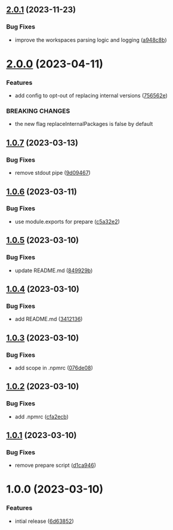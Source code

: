 ## [2.0.1](https://github.com/MeltStudio/melt-semantic-release-monorepo/compare/v2.0.0...v2.0.1) (2023-11-23)


### Bug Fixes

* improve the workspaces parsing logic and logging ([a948c8b](https://github.com/MeltStudio/melt-semantic-release-monorepo/commit/a948c8b4b855907be87cfd78f9a6e9b90e4f0c09))

# [2.0.0](https://github.com/MeltStudio/melt-semantic-release-monorepo/compare/v1.0.7...v2.0.0) (2023-04-11)


### Features

* add config to opt-out of replacing internal versions ([756562e](https://github.com/MeltStudio/melt-semantic-release-monorepo/commit/756562ef484d1499c32ea506b9bf4dfef503211f))


### BREAKING CHANGES

* the new flag replaceInternalPackages is false by
default

## [1.0.7](https://github.com/MeltStudio/melt-semantic-release-monorepo/compare/v1.0.6...v1.0.7) (2023-03-13)


### Bug Fixes

* remove stdout pipe ([9d09467](https://github.com/MeltStudio/melt-semantic-release-monorepo/commit/9d09467bf3089d13c19b96aa17e7fdf4d83e97ee))

## [1.0.6](https://github.com/MeltStudio/melt-semantic-release-monorepo/compare/v1.0.5...v1.0.6) (2023-03-11)


### Bug Fixes

* use module.exports for prepare ([c5a32e2](https://github.com/MeltStudio/melt-semantic-release-monorepo/commit/c5a32e2e83e6e28e5e25dc0debeaf704d417151f))

## [1.0.5](https://github.com/MeltStudio/melt-semantic-release-monorepo/compare/v1.0.4...v1.0.5) (2023-03-10)


### Bug Fixes

* update README.md ([849929b](https://github.com/MeltStudio/melt-semantic-release-monorepo/commit/849929ba257e1c8af40e966dc72979992b6daf36))

## [1.0.4](https://github.com/MeltStudio/melt-semantic-release-monorepo/compare/v1.0.3...v1.0.4) (2023-03-10)


### Bug Fixes

* add README.md ([3412136](https://github.com/MeltStudio/melt-semantic-release-monorepo/commit/3412136f3e74422be50a09fa5121444afaab5529))

## [1.0.3](https://github.com/MeltStudio/melt-semantic-release-monorepo/compare/v1.0.2...v1.0.3) (2023-03-10)


### Bug Fixes

* add scope in .npmrc ([076de08](https://github.com/MeltStudio/melt-semantic-release-monorepo/commit/076de0877b8d4c6c2bc8703ae81e8f851cc96971))

## [1.0.2](https://github.com/MeltStudio/melt-semantic-release-monorepo/compare/v1.0.1...v1.0.2) (2023-03-10)


### Bug Fixes

* add .npmrc ([cfa2ecb](https://github.com/MeltStudio/melt-semantic-release-monorepo/commit/cfa2ecbeb97804e3e51c0dd809586e311792d6be))

## [1.0.1](https://github.com/MeltStudio/melt-semantic-release-monorepo/compare/v1.0.0...v1.0.1) (2023-03-10)


### Bug Fixes

* remove prepare script ([d1ca946](https://github.com/MeltStudio/melt-semantic-release-monorepo/commit/d1ca946dba0406a54bb72a575e54a32da10c39ed))

# 1.0.0 (2023-03-10)


### Features

* intial release ([6d63852](https://github.com/MeltStudio/melt-semantic-release-monorepo/commit/6d638524541a91a22246815acc7a5c47a56357f1))
